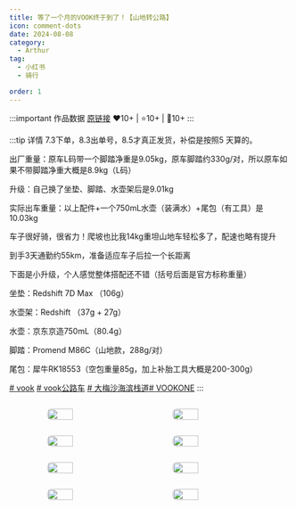 ```yaml
---
title: 等了一个月的VOOK终于到了！【山地转公路】
icon: comment-dots
date: 2024-08-08
category:
  - Arthur
tag:
  - 小红书
  - 骑行

order: 1
---
```


:::important 作品数据
[原链接](http://xhslink.com/a/EEjEGL6A4UrY)
❤️10+ | ⭐️10+ | 💬10+
:::

:::tip 详情
7.3下单，8.3出单号，8.5才真正发货，补偿是按照5 天算的。

出厂重量：原车L码带一个脚踏净重是9.05kg，原车脚踏约330g/对，所以原车如果不带脚踏净重大概是8.9kg（L码）

升级：自己换了坐垫、脚踏、水壶架后是9.01kg

实际出车重量：以上配件+一个750mL水壶（装满水）+尾包（有工具）是10.03kg

车子很好骑，很省力！爬坡也比我14kg重坦山地车轻松多了，配速也略有提升

到手3天通勤约55km，准备适应车子后拉一个长距离

下面是小升级，个人感觉整体搭配还不错（括号后面是官方标称重量）

坐垫：Redshift 7D Max （106g）

水壶架：Redshift （37g + 27g）

水壶：京东京造750mL（80.4g）

脚踏：Promend M86C（山地款，288g/对）

尾包：犀牛RK18553（空包重量85g，加上补胎工具大概是200-300g）

	

[# vook](https://www.xiaohongshu.com/search_result/?keyword=vook&type=54&source=web_note_detail_r10) [# vook公路车](https://www.xiaohongshu.com/search_result/?keyword=vook%E5%85%AC%E8%B7%AF%E8%BD%A6&type=54&source=web_note_detail_r10) [# 大梅沙海滨栈道](https://www.xiaohongshu.com/search_result/?keyword=%E5%A4%A7%E6%A2%85%E6%B2%99%E6%B5%B7%E6%BB%A8%E6%A0%88%E9%81%93&type=54&source=web_note_detail_r10)[# VOOKONE](https://www.xiaohongshu.com/search_result/?keyword=VOOKONE&type=54&source=web_note_detail_r10)
:::

<div class="image-preview">
<img src="https://pan.4a1801.life:11443/d/public/XHS_fsy/66b4ec140000000025033cb6_1.webp" width="210px" style="margin: 5px;" align="center" />
<img src="https://pan.4a1801.life:11443/d/public/XHS_fsy/66b4ec140000000025033cb6_2.webp" width="210px" style="margin: 5px;" align="center" />
<img src="https://pan.4a1801.life:11443/d/public/XHS_fsy/66b4ec140000000025033cb6_3.webp" width="210px" style="margin: 5px;" align="center" />
<img src="https://pan.4a1801.life:11443/d/public/XHS_fsy/66b4ec140000000025033cb6_4.webp" width="210px" style="margin: 5px;" align="center" />
<img src="https://pan.4a1801.life:11443/d/public/XHS_fsy/66b4ec140000000025033cb6_5.webp" width="210px" style="margin: 5px;" align="center" />
<img src="https://pan.4a1801.life:11443/d/public/XHS_fsy/66b4ec140000000025033cb6_6.webp" width="210px" style="margin: 5px;" align="center" />
<img src="https://pan.4a1801.life:11443/d/public/XHS_fsy/66b4ec140000000025033cb6_7.webp" width="210px" style="margin: 5px;" align="center" />
<img src="https://pan.4a1801.life:11443/d/public/XHS_fsy/66b4ec140000000025033cb6_8.webp" width="210px" style="margin: 5px;" align="center" />
</div>

<style>
  .image-preview {
    display: flex;
    justify-content: space-evenly;
    align-items: center;
    flex-wrap: wrap;
  }

  .image-preview > img {
     box-sizing: border-box;
     width: 32% !important;
     padding: 9px;
     border-radius: 16px;
  }

  @media (max-width: 719px){
    .image-preview > img {
      width: 50% !important;
    }
  }

  @media (max-width: 419px){
    .image-preview > img {
      width: 100% !important;
    }
  }
</style>
